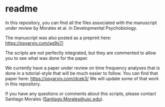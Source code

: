 # readme

In this repository, you can find all the files associated with the manuscript under review by Morales et al. in Developmental Psychobiology. 

The manuscript was also posted as a preprint here: https://psyarxiv.com/ag9s7/

The scripts are not perfectly integrated, but they are commented to allow you to see what was done for the paper. 

We currently have a paper under review on time frequency analyses that is done in a tutorial-style that will be much easier to follow. 
You can find that paper here: https://psyarxiv.com/dcek3/
We will update some of that work in this repository. 

If you have any questions or comments about this scripts, please contact Santiago Morales (Santiago.Morales@usc.edu). 
